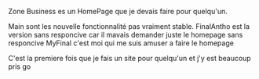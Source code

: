 Zone Business es un HomePage que je devais faire pour quelqu'un.

Main sont les nouvelle fonctionnalité pas vraiment stable.
FinalAntho est la version sans responcive car il mavais demander juste le homepage sans responcive
MyFinal c'est moi qui me suis amuser a faire le homepage

C'est la premiere fois que je fais un site pour quelqu'un et j'y est beaucoup pris go
